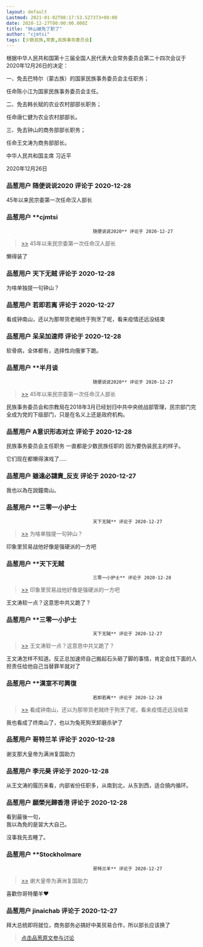 ```yaml
---
layout: default
Lastmod: 2021-01-02T08:17:53.527373+00:00
date: 2020-12-27T00:00:00.000Z
title: "钟山被免了职了"
author: "cjmtsi"
tags: [少数民族,常委,民族事务委员会]
---
```


根据中华人民共和国第十三届全国人民代表大会常务委员会第二十四次会议于2020年12月26日的决定：  
  
一、免去巴特尔（蒙古族）的国家民族事务委员会主任职务；  
  
任命陈小江为国家民族事务委员会主任。  
  
二、免去韩长赋的农业农村部部长职务；  
  
任命唐仁健为农业农村部部长。  
  
三、免去钟山的商务部部长职务；  
  
任命王文涛为商务部部长。  
  
中华人民共和国主席 习近平  
  
2020年12月26日

            
### 品葱用户 **随便说说2020** 评论于 2020-12-28
        
45年以来民宗委第一次任命汉人部长
        


            
### 品葱用户 **cjmtsi				
									随便说说2020** 评论于 2020-12-27
        
> [\>>]( "/article/item_id-571771#") 45年以来民宗委第一次任命汉人部长

  
  
懒得装了
        


            
### 品葱用户 **天下无贼** 评论于 2020-12-28
        
为啥单独提一句钟山？
        


            
### 品葱用户 **若即若离** 评论于 2020-12-27
        
看成钟南山，还以为那带货老贼终于狗烹了呢，看来疫情还远没结束
        


            
### 品葱用户 **呆呆加速师** 评论于 2020-12-28
        
软骨病，全体都有，选择性向俄爹下跪。
        


            
### 品葱用户 **半月谈				
									随便说说2020** 评论于 2020-12-27
        
> [\>>]( "/article/item_id-571771#") 45年以来民宗委第一次任命汉人部长

  
  
民族事务委员会和宗教局在2018年3月已经划归中共中央统战部管理，民宗部门完全成为党的下级部门，只是在名义上还是政府机构。
        


            
### 品葱用户 **A意识形态对立** 评论于 2020-12-28
        
民族事务委员会主任职务 一直都是少数民族任职的 因为要伪装民主的样子。  
  
它们现在都懒得演戏了.....
        


            
### 品葱用户 **雖遠必譴責_反支** 评论于 2020-12-27
        
我也以為在說鐘南山。
        


            
### 品葱用户 **三零一小护士				
									天下无贼** 评论于 2020-12-27
        
> [\>>]( "/article/item_id-571774#") 为啥单独提一句钟山？

  
  
印象里贸易战他好像是强硬派的一方吧
        


            
### 品葱用户 **天下无贼				
									三零一小护士** 评论于 2020-12-28
        
> [\>>]( "/article/item_id-571795#") 印象里贸易战他好像是强硬派的一方吧

  
  
王文涛软一点？这意思中共又跪了？
        


            
### 品葱用户 **三零一小护士				
									天下无贼** 评论于 2020-12-27
        
> [\>>]( "/article/item_id-571808#") 王文涛软一点？这意思中共又跪了？

  
  
王文涛怎样不知道。反正总加速师自己搬起石头砸了脚的事情，肯定会找下面的人担责任给他自己当替罪羊就对了
        


            
### 品葱用户 **漢室不可興復				
									若即若离** 评论于 2020-12-28
        
> [\>>]( "/article/item_id-571777#") 看成钟南山，还以为那带货老贼终于狗烹了呢，看来疫情还远没结束

  
我也看成了终南山了，也以为兔死狗烹卸磨杀驴了
        


            
### 品葱用户 **哥特兰羊** 评论于 2020-12-28
        
谢支那大皇帝为满洲复国助力
        


            
### 品葱用户 **李元昊** 评论于 2020-12-28
        
从王文涛的履历来看，内部省份任职多，从南到北，从东到西，适合搞内循环。
        


            
### 品葱用户 **願榮光歸香港** 评论于 2020-12-28
        
看到最後一句，  
我以為免的是習大大自己。  
  
沒事我先去睡了。
        


            
### 品葱用户 **Stockholmare				
									哥特兰羊** 评论于 2020-12-27
        
> [\>>]( "/article/item_id-571827#") 谢大皇帝为满洲复国助力

  
喜歡你哥特蘭羊❤️
        


            
### 品葱用户 **jinaichab** 评论于 2020-12-27
        
拜大总统即将就位，商务部务必搞好中美贸易合作，所以部长应该换了
        






> [点击品葱原文参与讨论](https://pincong.rocks/article/27862)

